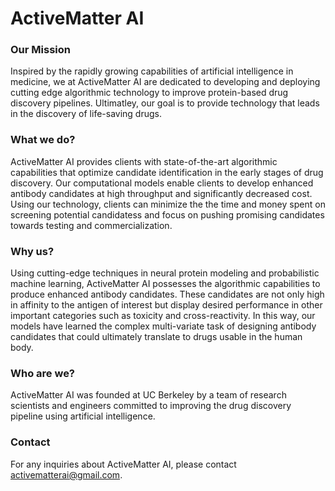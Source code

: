 # ActiveMatter AI

### Our Mission

Inspired by the rapidly growing capabilities of artificial intelligence in medicine, we at ActiveMatter AI are dedicated to developing and deploying cutting edge algorithmic technology to improve protein-based drug discovery pipelines. Ultimatley, our goal is to provide technology that leads in the discovery of life-saving drugs.

### What we do?

ActiveMatter AI provides clients with state-of-the-art algorithmic capabilities that optimize candidate identification in the early stages of drug discovery. Our computational models enable clients to develop enhanced antibody candidates at high throughput and significantly decreased cost. Using our technology, clients can minimize the the time and money spent on screening potential candidatess and focus on pushing promising candidates towards testing and commercialization.


### Why us?

Using cutting-edge techniques in neural protein modeling and probabilistic machine learning, ActiveMatter AI possesses the algorithmic capabilities to produce enhanced antibody candidates. These candidates are not only high in affinity to the antigen of interest but display desired performance in other important categories such as toxicity and cross-reactivity. In this way, our models have learned the complex multi-variate task of designing antibody candidates that could ultimately translate to drugs usable in the human body.

### Who are we?

ActiveMatter AI was founded at UC Berkeley by a team of research scientists and engineers committed to improving the drug discovery pipeline using artificial intelligence.

### Contact 
For any inquiries about ActiveMatter AI, please contact [activematterai@gmail.com](mailto:activematterai@gmail.com).
